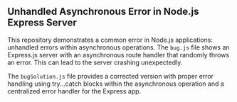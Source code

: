 ## Unhandled Asynchronous Error in Node.js Express Server

This repository demonstrates a common error in Node.js applications: unhandled errors within asynchronous operations. The `bug.js` file shows an Express.js server with an asynchronous route handler that randomly throws an error.  This can lead to the server crashing unexpectedly.

The `bugSolution.js` file provides a corrected version with proper error handling using try...catch blocks within the asynchronous operation and a centralized error handler for the Express app.